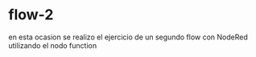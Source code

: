 # flow-2
en  esta ocasion se realizo el ejercicio de un segundo flow con NodeRed utilizando el nodo function 
